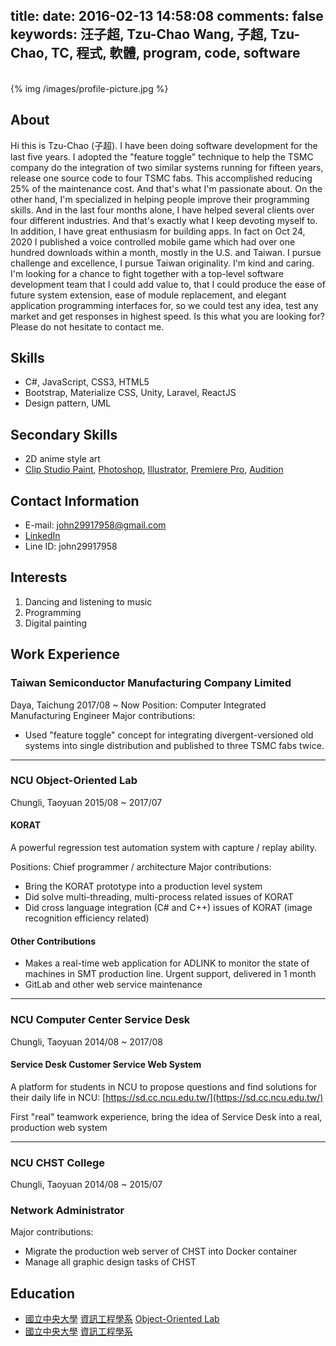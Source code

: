title: 
date: 2016-02-13 14:58:08
comments: false
keywords: 汪子超, Tzu-Chao Wang, 子超, Tzu-Chao, TC, 程式, 軟體, program, code, software
---

<br/>

<span class="img-left">
{% img /images/profile-picture.jpg %}
</span>

## About
Hi this is Tzu-Chao (子超). I have been doing software development for the last five years. I adopted the "feature toggle" technique to help the TSMC company do the integration of two similar systems running for fifteen years, release one source code to four TSMC fabs. This accomplished reducing 25% of the maintenance cost. And that's what I'm passionate about. On the other hand, I'm specialized in helping people improve their programming skills. And in the last four months alone, I have helped several clients over four different industries. And that's exactly what I keep devoting myself to. In addition, I have great enthusiasm for building apps. In fact on Oct 24, 2020 I published a voice controlled mobile game which had over one hundred downloads within a month, mostly in the U.S. and Taiwan. I pursue challenge and excellence, I pursue Taiwan originality. I'm kind and caring. I'm looking for a chance to fight together with a top-level software development team that I could add value to, that I could produce the ease of future system extension, ease of module replacement, and elegant application programming interfaces for, so we could test any idea, test any market and get responses in highest speed. Is this what you are looking for? Please do not hesitate to contact me.

## Skills
- C#, JavaScript, CSS3, HTML5
- Bootstrap, Materialize CSS, Unity, Laravel, ReactJS
- Design pattern, UML

## Secondary Skills
- 2D anime style art
- [Clip Studio Paint](https://www.clipstudio.net/en/), [Photoshop](https://www.adobe.com/products/photoshop.html), [Illustrator](https://www.adobe.com/products/illustrator.html), [Premiere Pro](https://www.adobe.com/products/premiere.html), [Audition](https://www.adobe.com/products/audition.html)

## Contact Information
- E-mail: john29917958@gmail.com
- [LinkedIn](https://www.linkedin.com/in/john29917958)
- Line ID: john29917958

## Interests
1. Dancing and listening to music
2. Programming
3. Digital painting

## Work Experience

### Taiwan Semiconductor Manufacturing Company Limited
Daya, Taichung
2017/08 ~ Now
Position: Computer Integrated Manufacturing Engineer
Major contributions:
- Used "feature toggle" concept for integrating divergent-versioned old systems into single distribution and published to three TSMC fabs twice.

---

### NCU Object-Oriented Lab
Chungli, Taoyuan
2015/08 ~ 2017/07

#### KORAT
A powerful regression test automation system with capture / replay ability.

Positions: Chief programmer / architecture
Major contributions:
- Bring the KORAT prototype into a production level system
- Did solve multi-threading, multi-process related issues of KORAT
- Did cross language integration (C# and C++) issues of KORAT (image recognition efficiency related)

#### Other Contributions
- Makes a real-time web application for ADLINK to monitor the state of machines in SMT production line. Urgent support, delivered in 1 month
- GitLab and other web service maintenance

---

### NCU Computer Center Service Desk
Chungli, Taoyuan
2014/08 ~ 2017/08

#### Service Desk Customer Service Web System
A platform for students in NCU to propose questions and find solutions for their daily life in NCU: [https://sd.cc.ncu.edu.tw/](https://sd.cc.ncu.edu.tw/)

First "real" teamwork experience, bring the idea of Service Desk into a real, production web system

---

### NCU CHST College
Chungli, Taoyuan
2014/08 ~ 2015/07

### Network Administrator
Major contributions:
- Migrate the production web server of CHST into Docker container
- Manage all graphic design tasks of CHST

## Education
- [國立中央大學](http://www.ncu.edu.tw/) [資訊工程學系](http://www.csie.ncu.edu.tw/) [Object-Oriented Lab](http://oolab.csie.ncu.edu.tw/wiki/index.php/OO_Lab)
- [國立中央大學](http://www.ncu.edu.tw/) [資訊工程學系](http://www.csie.ncu.edu.tw/)